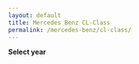 ```yaml
---
layout: default
title: Mercedes Benz CL-Class
permalink: /mercedes-benz/cl-class/
---
```

**Select year**

